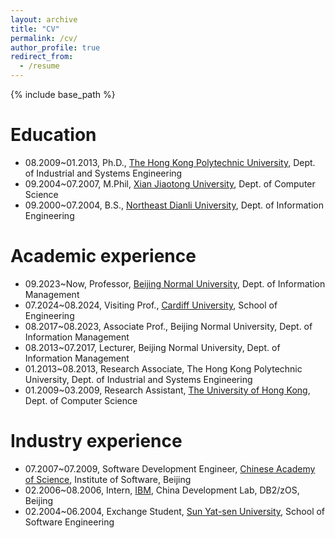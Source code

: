 ```yaml
---
layout: archive
title: "CV"
permalink: /cv/
author_profile: true
redirect_from:
  - /resume
---
```


{% include base_path %}

Education
======
* 08.2009~01.2013, Ph.D., [The Hong Kong Polytechnic University](https://www.polyu.edu.hk/ise/), Dept. of Industrial and Systems Engineering
* 09.2004~07.2007, M.Phil, [Xian Jiaotong University](http://www.cs.xjtu.edu.cn/), Dept. of Computer Science
* 09.2000~07.2004, B.S., [Northeast Dianli University](https://cs.neepu.edu.cn/), Dept. of Information Engineering

Academic experience
======
* 09.2023~Now, Professor, [Beijing Normal University](http://www.sg.bnu.edu.cn/), Dept. of Information Management
* 07.2024~08.2024, Visiting Prof., [Cardiff University](https://www.cardiff.ac.uk/engineering), School of Engineering
* 08.2017~08.2023, Associate Prof., Beijing Normal University, Dept. of Information Management
* 08.2013~07.2017, Lecturer, Beijing Normal University, Dept. of Information Management
* 01.2013~08.2013, Research Associate, The Hong Kong Polytechnic University, Dept. of Industrial and Systems Engineering
* 01.2009~03.2009, Research Assistant, [The University of Hong Kong](https://www.cs.hku.hk/), Dept. of Computer Science

Industry experience
======
* 07.2007~07.2009, Software Development Engineer, [Chinese Academy of Science](http://www.iscas.ac.cn/), Institute of Software, Beijing
* 02.2006~08.2006, Intern, [IBM](https://www.ibm.com/cn-zh), China Development Lab, DB2/zOS, Beijing
* 02.2004~06.2004, Exchange Student, [Sun Yat-sen University](https://sse.sysu.edu.cn/), School of Software Engineering
